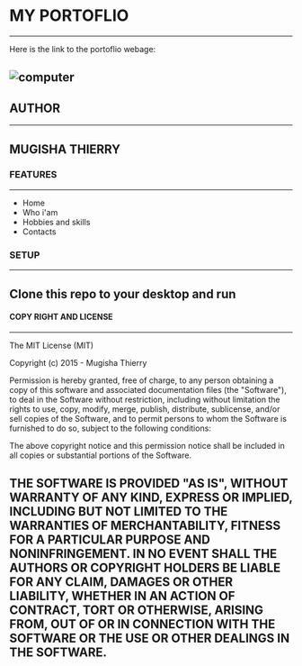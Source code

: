 # MY PORTOFLIO
---
Here is the link to the portoflio webage:

![computer](https://resize.hswstatic.com/w_796/gif/what-is-a-computer-algorithm.jpg)
---
## AUTHOR
---
MUGISHA THIERRY
---
### FEATURES
---
- Home
- Who i'am
- Hobbies and skills
- Contacts

### SETUP
---
Clone this repo to your desktop and run
--- 
#### COPY RIGHT AND LICENSE
---
The MIT License (MIT)

Copyright (c) 2015 - Mugisha Thierry

Permission is hereby granted, free of charge, to any person obtaining a copy
of this software and associated documentation files (the "Software"), to deal
in the Software without restriction, including without limitation the rights
to use, copy, modify, merge, publish, distribute, sublicense, and/or sell
copies of the Software, and to permit persons to whom the Software is
furnished to do so, subject to the following conditions:

The above copyright notice and this permission notice shall be included in all
copies or substantial portions of the Software.

THE SOFTWARE IS PROVIDED "AS IS", WITHOUT WARRANTY OF ANY KIND, EXPRESS OR
IMPLIED, INCLUDING BUT NOT LIMITED TO THE WARRANTIES OF MERCHANTABILITY,
FITNESS FOR A PARTICULAR PURPOSE AND NONINFRINGEMENT. IN NO EVENT SHALL THE
AUTHORS OR COPYRIGHT HOLDERS BE LIABLE FOR ANY CLAIM, DAMAGES OR OTHER
LIABILITY, WHETHER IN AN ACTION OF CONTRACT, TORT OR OTHERWISE, ARISING FROM,
OUT OF OR IN CONNECTION WITH THE SOFTWARE OR THE USE OR OTHER DEALINGS IN THE
SOFTWARE.
---